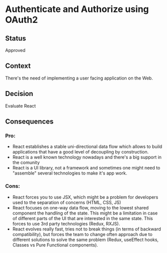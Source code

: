 # Authenticate and Authorize using OAuth2

## Status

Approved

## Context

There's the need of implementing a user facing application on the Web.

## Decision

Evaluate React

## Consequences

### Pro: 
* React establishes a stable uni-directional data flow which allows to build applications that have a good level of decoupling by construction.
* React is a well known technology nowadays and there's a big support in the comunity
* React is a UI library, not a framework and sometimes one might need to "assemble" several technologies to make it's app work.

### Cons:
* React forces you to use JSX, which might be a problem for developers used to the separation of concerns (HTML, CSS, JS)
* React focuses on one-way data flow, moving to the lowest shared component the handling of the state. This might be a limitation in case of different parts of the UI that are interested in the same state. This forces to use 3rd party technologies (Redux, RXJS).
* React evolves really fast, tries not to break things (in terms of backward compatibility), but forces the team to change often approach due to different solutions to solve the same problem (Redux, useEffect hooks, Classes vs Pure Functional components).
